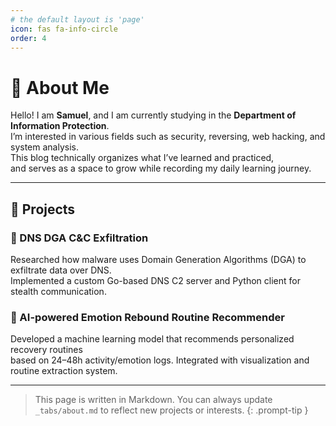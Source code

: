 ```yaml
---
# the default layout is 'page'
icon: fas fa-info-circle
order: 4
---
```


# 👋 About Me

Hello! I am **Samuel**, and I am currently studying in the **Department of Information Protection**.  
I’m interested in various fields such as security, reversing, web hacking, and system analysis.  
This blog technically organizes what I’ve learned and practiced,  
and serves as a space to grow while recording my daily learning journey.

---

## 🚀 Projects

### 🔹 DNS DGA C&C Exfiltration
Researched how malware uses Domain Generation Algorithms (DGA) to exfiltrate data over DNS.  
Implemented a custom Go-based DNS C2 server and Python client for stealth communication.

### 🔹 AI-powered Emotion Rebound Routine Recommender
Developed a machine learning model that recommends personalized recovery routines  
based on 24–48h activity/emotion logs. Integrated with visualization and routine extraction system.

---

> This page is written in Markdown. You can always update `_tabs/about.md` to reflect new projects or interests.
{: .prompt-tip }
